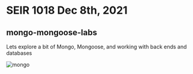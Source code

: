 # SEIR 1018 Dec 8th, 2021

## mongo-mongoose-labs

Lets explore a bit of Mongo, Mongoose, and working with back ends and databases

![mongo](https://media1.tenor.com/images/c74a0b702f2c79ba125da75a09e4ae25/tenor.gif?itemid=4816678)
